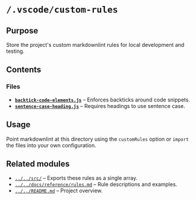 # `/.vscode/custom-rules`

## Purpose

Store the project's custom markdownlint rules for local development and testing.

## Contents

### Files

* **[`backtick-code-elements.js`](./backtick-code-elements.js)** – Enforces backticks around code snippets.
* **[`sentence-case-heading.js`](./sentence-case-heading.js)** – Requires headings to use sentence case.

## Usage

Point markdownlint at this directory using the `customRules` option or `import` the files into your own configuration.

## Related modules

* [`../../src/`](../../src/) – Exports these rules as a single array.
* [`../../docs/reference/rules.md`](../../docs/reference/rules.md) – Rule descriptions and examples.
* [`../../README.md`](../../README.md) – Project overview.
